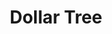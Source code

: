 ---
title: "Dollar Tree"
url: /inglewood/dollar-tree-west-manchester-boulevard/
shop: variety store
---